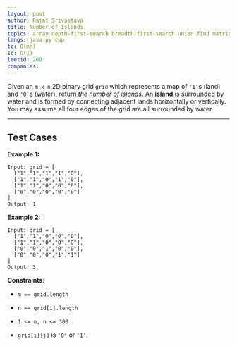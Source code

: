 ```yaml
---
layout: post
author: Rajat Srivastava
title: Number of Islands
topics: array depth-first-search breadth-first-search union-find matrix
langs: java py cpp
tc: O(mn)
sc: O(1)
leetid: 200
companies:
---
```

Given an `m x n` 2D binary grid `grid` which represents a map of `'1'`s (land) and `'0'`s (water), return *the number of islands*.
An **island** is surrounded by water and is formed by connecting adjacent lands horizontally or vertically. You may assume all four edges of the grid are all surrounded by water.
 
---
## Test Cases
**Example 1:**
```
Input: grid = [
  ["1","1","1","1","0"],
  ["1","1","0","1","0"],
  ["1","1","0","0","0"],
  ["0","0","0","0","0"]
]
Output: 1
```
**Example 2:**
```
Input: grid = [
  ["1","1","0","0","0"],
  ["1","1","0","0","0"],
  ["0","0","1","0","0"],
  ["0","0","0","1","1"]
]
Output: 3
```
 
**Constraints:**
	
* `m == grid.length`
	
* `n == grid[i].length`
	
* `1 <= m, n <= 300`
	
* `grid[i][j]` is `'0'` or `'1'`.

        
